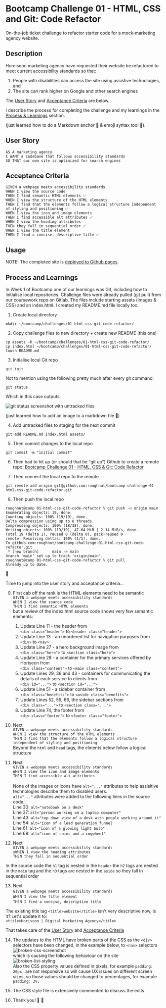 # Bootcamp Challenge 01 - HTML, CSS and Git: Code Refactor

On-the-job ticket challenge to refactor starter code for a mock-marketing agency website.

## Description

Horeiseon marketing agency have requested their website be refactored to meet current accessibility standards so that:

1. People with disabilities can access the site using assistive technologies, and
2. The site can rank higher on Google and other search engines

The [User Story](#user-story) and [Acceptance Criteria](#acceptance-criteria) are below.

I describe the process for completing the challenge and my learnings in the [Process & Learnings](#process-learnings) section.

(just learned how to do a Markdown anchor :raised_hands: & emoji syntax too! :raised_hands:).


<a id="user-story"></a>
## User Story

```
AS A marketing agency
I WANT a codebase that follows accessibility standards
SO THAT our own site is optimized for search engines
```


<a id="acceptance-criteria"></a>
## Acceptance Criteria

```
GIVEN a webpage meets accessibility standards
WHEN I view the source code
THEN I find semantic HTML elements ✅
WHEN I view the structure of the HTML elements
THEN I find that the elements follow a logical structure independent of styling and positioning ✅
WHEN I view the icon and image elements
THEN I find accessible alt attributes ✅
WHEN I view the heading attributes
THEN they fall in sequential order ✅
WHEN I view the title element
THEN I find a concise, descriptive title ✅
```
## Usage

NOTE: The completed site is [deployed to Github pages](https://roughnut.github.io/bootcamp-challenge-01-html-css-git-code-refactor/ "link to deployed site on Github pages").

<a id="process-learnings"></a>
## Process and Learnings

In Week 1 of Bootcamp one of our learnings was Git, including how to initialise local repositories. Challenge files were already pulled (git pull) from our coursework repo on Gitlab. The files include starting assets (images & CSS) and an index.html. I created my README.md file locally too.

1. Create local directory
```
mkdir ~/bootcamp/challenges/01-html-css-git-code-refactor/
```

2. Copy challenge files to new directory + create new README (this one)
```
cp assets -R ~/bootcamp/challenges/01-html-css-git-code-refactor/
cp index.html ~/bootcamp/challenges/01-html-css-git-code-refactor/
touch README.md
```

3. Initialise local Git repo
```
git init
```
Not to mention using the following pretty much after every git command:
```
git status
```
Which in this case outputs:

![git status screenshot with untracked files](./assets/images/git-status-untracked.png "git status example")

(just learned how to add an image to a markdown file :raised_hands:)

4. Add untracked files to staging for the next commit
```
git add README.md index.html assets/
```

5. Then commit changes to the local repo
```
git commit -m "initial commit"
```

6. Then had to hit up (or should that be "git up") Github to create a remote repo: [Bootcamp Challenge 01 - HTML, CSS & Git: Code Refactor](git@github.com:roughnut/bootcamp-challenge-01-html-css-git-code-refactor.git)

7. Then connect the local repo to the remote
```
git remote add origin git@github.com:roughnut/bootcamp-challenge-01-html-css-git-code-refactor.git
```

8. Then push the local repo
```
roughnut@camp 01-html-css-git-code-refactor % git push -u origin main
Enumerating objects: 19, done.
Counting objects: 100% (19/19), done.
Delta compression using up to 8 threads
Compressing objects: 100% (18/18), done.
Writing objects: 100% (19/19), 47.64 MiB | 2.14 MiB/s, done.
Total 19 (delta 1), reused 0 (delta 0), pack-reused 0
remote: Resolving deltas: 100% (1/1), done.
To github.com:roughnut/bootcamp-challenge-01-html-css-git-code-refactor.git
 * [new branch]      main -> main
branch 'main' set up to track 'origin/main'.
roughnut@camp 01-html-css-git-code-refactor % git pull
Already up to date.
```
:raised_hands:

Time to jump into the user story and acceptance criteria...

9. First cab off the rank is the HTML elements need to be semantic <br>
`GIVEN a webpage meets accessibility standards` <br>
`WHEN I view the source code` <br>
`THEN I find semantic HTML elements` <br>
but a review of the index.html source code shows very few semantic elements:

    1. Update Line 11 - the header from <br> `<div class="header">` to `<header class="header">`
    2. Update Line 13 - an unordered list for navigation purposes from <br> `<div>` to `<nav>`
    3. Update Line 27 - a hero background image from <br> `<div class="hero">` to `<section class="hero">`
    4. Update Line 28 - a container for the primary services offered by Horiseon from <br> `<div class="content">` to `<main class="content">`
    5. Update Lines 29, 36 and 43 - containers for communicating the details of each service to clients from <br> `<div id="...">` to `<section id="...">`
    6. Update Line 51 - a sidebar container from <br> `<div class="benefits">` to `<aside class="benefits">`
    7. Update Lines 52, 59, 66, the sidebar sections from <br> `<div class="...">` to `<section class="...">`
    8. Update Line 74, the footer from <br> `<div class="footer">` to `<footer class="footer">`

10. Next <br>
`GIVEN a webpage meets accessibility standards` <br>
`WHEN I view the structure of the HTML elements` <br>
`THEN I find that the elements follow a logical structure independent of styling and positioning` <br>
Beyond the `html` and `head` tags, the elments below follow a logical structure

11. Next <br>
`GIVEN a webpage meets accessibility standards` <br>
`WHEN I view the icon and image elements` <br>
`THEN I find accessible alt attributes` <br>
<br>None of the images or icons have `alt="..."` attributes to help assisitive technologies describe them to disabled users. <br>
`alt="..."` attributes were added to the following lines in the source code: <br>
Line 30: `alt="notebook on a desk"` <br>
Line 37: `alt="person working on a laptop computer"` <br>
Line 43: `alt="top down view of a desk with people working around it"` <br>
Line 54: `alt="icon of a lead generation funnel` <br>
Line 61: `alt="icon of a glowing light bulb"` <br>
Line 68: `alt="icon of coins and a cogwheel"` <br>

12. Next <br>
`GIVEN a webpage meets accessibility standards` <br>
`xWHEN I view the heading attributes` <br>
`THEN they fall in sequential order` <br>

In the source code the `h1` tag is nested in the `header` the `h2` tags are nested in the `main` tag and the `h3` tags are nested in the `aside` so they fall in sequential order <br>

13. Next <br>
`GIVEN a webpage meets accessibility standards` <br>
`WHEN I view the title element` <br>
`THEN I find a concise, descriptive title` <br>

The existing title tag `<title>website</title>` isn't very descriptive now, is it? Let's update it to: <br>
`<title>Horiseon | Digital Marketing Agency</title>`

That takes care of the [User Story](#user-story) and [Acceptance Criteria](#acceptance-criteria) <br>

14. The updates to the HTML have broken parts of the CSS as the `<div>` selectors have been changed, in the example below, to `<nav>` selectors <br>
![broken-css-screenshot](./assets/images/broken-selectors.png "broken css selectors screenshot") <br>
which is causing the following behaviour on the site <br>
![broken-list-styling](./assets/images/broken-list-styling.png "broken list styling") <br>
Also the CSS property values defined in pixels, for example `padding: 20px;` are not responsive so will cause UX issues on different screen sizes, so those values should be changed to percentages, for example `padding: 3%;`

15. The CSS style file is extensively commented to discuss the edits.

16. Thank you! :pray: :raised_hands:




        


